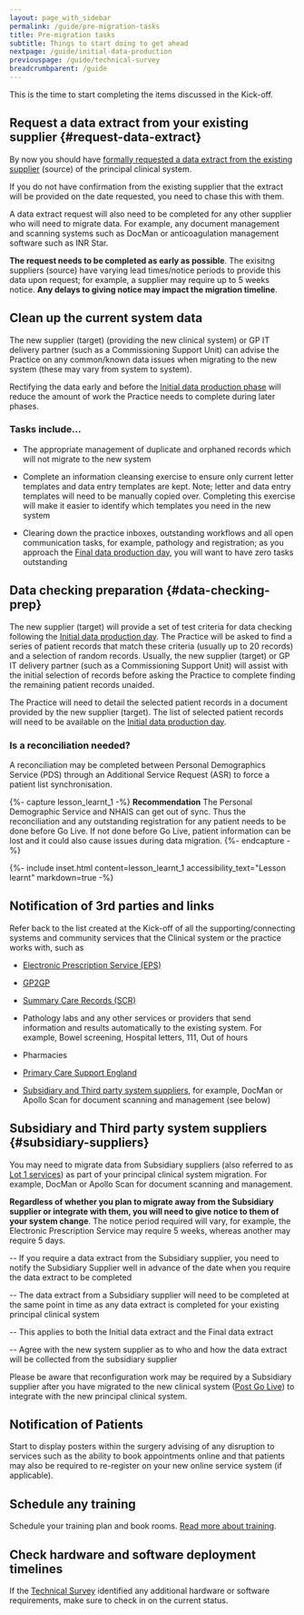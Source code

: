 ```yaml
---
layout: page_with_sidebar
permalink: /guide/pre-migration-tasks
title: Pre-migration tasks
subtitle: Things to start doing to get ahead
nextpage: /guide/initial-data-production
previouspage: /guide/technical-survey
breadcrumbparent: /guide
---
```


This is the time to start completing the items discussed in the Kick-off.


## Request a data extract from your existing supplier {#request-data-extract}

By now you should have [formally requested a data extract from the existing supplier](/prm-practice-migration/guide/get-started#request-data-extract) (source) of the principal clinical system. 

If you do not have confirmation from the existing supplier that the extract will be provided on the date requested, you need to chase this with them.

A data extract request will also need to be completed for any other supplier who will need to migrate data. For example, any document management and scanning systems such as DocMan or anticoagulation management software such as INR Star.

__The request needs to be completed as early as possible__. The exisitng suppliers (source) have varying lead times/notice periods to provide this data upon request; for example, a supplier may require up to 5 weeks notice. __Any delays to giving notice may impact the migration timeline__.

## Clean up the current system data

The new supplier (target) (providing the new clinical system) or GP IT delivery partner (such as a Commissioning Support Unit) can advise the Practice on any common/known data issues when migrating to the new system (these may vary from system to system). 

Rectifying the data early and before the [Initial data production phase](initial-data-production) will reduce the amount of work the Practice needs to complete during later phases.


### Tasks include...

* The appropriate management of duplicate and orphaned records which will not migrate to the new system


* Complete an information cleansing exercise to ensure only current letter templates and data entry templates are kept. Note; letter and data entry templates will need to be manually copied over. Completing this exercise will make it easier to identify which templates you need in the new system


* Clearing down the practice inboxes, outstanding workflows and all open communication tasks, for example, pathology and registration;  as you approach the [Final data production day](/prm-practice-migration/guide/cutover-and-go-live#final-data-production), you will want to have zero tasks outstanding



## Data checking preparation {#data-checking-prep}

The new supplier (target) will provide a set of test criteria for data checking following the [Initial data production day](initial-data-production). The Practice will be asked to find a series of patient records that match these criteria (usually up to 20 records) and a selection of random records. Usually, the new supplier (target) or GP IT delivery partner (such as a Commissioning Support Unit) will assist with the initial selection of records before asking the Practice to complete finding the remaining patient records unaided.

The Practice will need to detail the selected patient records in a document provided by the new supplier (target). The list of selected patient records will need to be available on the [Initial data production day](initial-data-production).


### Is a reconciliation needed?

A reconciliation may be completed between Personal Demographics Service (PDS) through an Additional Service Request (ASR) to force a patient list synchronisation.

{%- capture lesson_learnt_1 -%}
__Recommendation__ The Personal Demographic Service and NHAIS can get out of sync. Thus the reconciliation and any outstanding registration for any patient needs to be done before Go Live. If not done before Go Live, patient information can be lost and it could also cause issues during data migration.
{%- endcapture -%}

{%- include inset.html content=lesson_learnt_1 accessibility_text="Lesson learnt" markdown=true -%}


## Notification of 3rd parties and links

Refer back to the list created at the Kick-off of all the supporting/connecting systems and community services that the Clinical system or the practice works with, such as

* [Electronic Prescription Service (EPS)](https://digital.nhs.uk/services/electronic-prescription-service)


* [GP2GP](https://digital.nhs.uk/services/gp2gp)


* [Summary Care Records (SCR)](https://digital.nhs.uk/services/summary-care-records-scr)


* Pathology labs and any other services or providers that send information and results automatically to the existing system. For example, Bowel screening, Hospital letters, 111, Out of hours


* Pharmacies


* [Primary Care Support England](https://pcse.england.nhs.uk/)


* [Subsidiary and Third party system suppliers](/prm-practice-migration/guide/pre-migration-tasks#subsidiary-suppliers), for example, DocMan or Apollo Scan for document scanning and management (see below)



## Subsidiary and Third party system suppliers {#subsidiary-suppliers}

You may need to migrate data from Subsidiary suppliers (also referred to as [Lot 1 services](https://digital.nhs.uk/services/gp-systems-of-choice/gpsoc-services#lot-1-gp-principal-clinical-systems-and-subsidiary-modules)) as part of your principal clinical system migration. For example, DocMan or Apollo Scan for document scanning and management. 

__Regardless of whether you plan to migrate away from the Subsidiary supplier or integrate with them, you will need to give notice to them of your system change__. The notice period required will vary, for example, the Electronic Prescription Service may require 5 weeks, whereas another may require 5 days. 

   -- If you require a data extract from the Subsidiary supplier, you need to notify the Subsidiary Supplier well in advance of the date when you require the data extract to be completed

   -- The data extract from a Subsidiary supplier will need to be completed at the same point in time as any data extract is completed for your existing principal clinical system

   -- This applies to both the Initial data extract and the Final data extract

   -- Agree with the new system supplier as to who and how the data extract will be collected from the subsidiary supplier

Please be aware that reconfiguration work may be required by a Subsidiary supplier after you have migrated to the new clinical system ([Post Go Live](post-go-live)) to integrate with the new principal clinical system.


## Notification of Patients
Start to display posters within the surgery advising of any disruption to services such as the ability to book appointments online and that patients may also be required to re-register on your new online service system (if applicable). 

## Schedule any training

Schedule your training plan and book rooms. [Read more about training](training). 

## Check hardware and software deployment timelines

If the [Technical Survey](technical-survey) identified any additional hardware or software requirements, make sure to check in on the current status.
